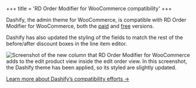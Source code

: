 +++
title = 'RD Order Modifier for WooCommerce compatibility'
+++

Dashify, the admin theme for WooCommerce, is compatible with RD Order Modifier for WooCommerce, both the [paid](https://www.robotdwarf.com/woocommerce-plugins/admin-order-modifier/) and [free](https://wordpress.org/plugins/rd-wc-order-modifier/) versions.

Dashify has also updated the styling of the fields to match the rest of the before/after discount boxes in the line item editor.

![Screenshot of the new column that RD Order Modifier for WooCommerce adds to the edit product view inside the edit order view. In this screenshot, the Dashify theme has been applied, so its styled are slightly updated.](/compatibility/rd-wc-order-modifier/cost-column.png)

[Learn more about Dashify’s compatibility efforts →](/compatibility/)

